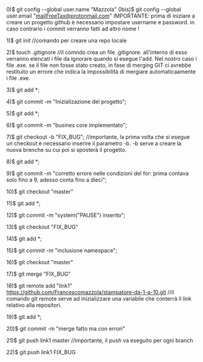 0)$ git config --global user.name "Mazzola"
0bis)$ git config --global user.email "mailFreeTax@protonmail.com"
IMPORTANTE: prima di iniziare a creare un progetto github è necessario impostare username e password. in caso contrario i commit verranno fatti ad altro nome !

1)$ git init //comando per creare una repo locale

2)$ touch .gitignore //il comndo crea  un file .gitignore. all'interno di esso verranno elencati i file da ignorare quando si esegue l'add. Nel nostro caso i file .exe. se il file non fosse stato creato, in fase di merging GIT ci avrebbe restituito un errore che indica la impossibilità di mergiare automaticaamente i file .exe.

3)$ git add *; 

4)$ git commit -m "Inizializazione del progetto"; 

5)$ git add *;

6)$ git commit -m "busines core implementato";

7)$ git checkout -b "FIX_BUG"; //importante, la prima volta che si esegue un checkout è necessario inserire il parametro -b. -b serve a creare la nuova brenche su cui poi si sposterà il progetto.

8)$ git add *;

9)$ git commit -m "corretto errore nelle condizioni del for: prima contava solo fino a 9, adesso conta fino a dieci";

10)$ git checkout "master"

11)$ git add *;

12)$ git commit -m "system("PAUSE") inserito";

13)$ git checkout "FIX_BUG"

14)$ git add *;

15)$ git commit -m "inclusione namespace";

16)$ git checkout "master"

17)$ git merge "FIX_BUG"

18)$ git remote add "link1" https://github.com/Francescomazzola/stampatore-da-1-a-10.git //il comando git remote serve ad inizializzare una variabile che conterrà il link relativo alla repositori.  

19)$ git add *;

20)$ git commit -m "merge fatto ma con errori"

21)$ git push link1 master //importante, il push va eseguito per ogni branch

22)$ git push link1 FIX_BUG
